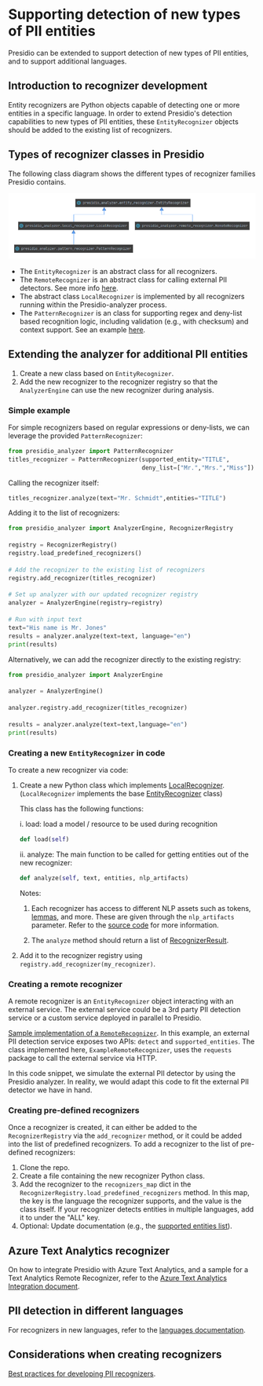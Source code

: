 # Supporting detection of new types of PII entities

Presidio can be extended to support detection of new types of PII entities, and to support additional languages.

## Introduction to recognizer development

Entity recognizers are Python objects capable of detecting one or more entities in a specific language.
In order to extend Presidio's detection capabilities to new types of PII entities,
these `EntityRecognizer` objects should be added to the existing list of recognizers.

## Types of recognizer classes in Presidio

The following class diagram shows the different types of recognizer families Presidio contains.

![Recognizers class diagram](../assets/recognizers_class_diagram.png)

- The `EntityRecognizer` is an abstract class for all recognizers.
- The `RemoteRecognizer` is an abstract class for calling external PII detectors.
See more info [here](#creating-a-remote-recognizer).
- The abstract class `LocalRecognizer` is implemented by all recognizers running within the Presidio-analyzer process.
- The `PatternRecognizer` is an class for supporting regex and deny-list based recognition logic,
including validation (e.g., with checksum) and context support. See an example [here](#simple-example).

## Extending the analyzer for additional PII entities

1. Create a new class based on `EntityRecognizer`.
2. Add the new recognizer to the recognizer registry so that the `AnalyzerEngine` can use the new recognizer during analysis.

### Simple example

For simple recognizers based on regular expressions or deny-lists,
we can leverage the provided `PatternRecognizer`:

```python
from presidio_analyzer import PatternRecognizer
titles_recognizer = PatternRecognizer(supported_entity="TITLE",
                                      deny_list=["Mr.","Mrs.","Miss"])
```

Calling the recognizer itself:

```python
titles_recognizer.analyze(text="Mr. Schmidt",entities="TITLE")
```

Adding it to the list of recognizers:

```python
from presidio_analyzer import AnalyzerEngine, RecognizerRegistry

registry = RecognizerRegistry()
registry.load_predefined_recognizers()

# Add the recognizer to the existing list of recognizers
registry.add_recognizer(titles_recognizer)

# Set up analyzer with our updated recognizer registry
analyzer = AnalyzerEngine(registry=registry)

# Run with input text
text="His name is Mr. Jones"
results = analyzer.analyze(text=text, language="en")
print(results)

```

Alternatively, we can add the recognizer directly to the existing registry:

```python
from presidio_analyzer import AnalyzerEngine

analyzer = AnalyzerEngine()

analyzer.registry.add_recognizer(titles_recognizer)

results = analyzer.analyze(text=text,language="en")
print(results)
```

### Creating a new `EntityRecognizer` in code

To create a new recognizer via code:

1. Create a new Python class which implements [LocalRecognizer](https://github.com/microsoft/presidio/blob/main/presidio-analyzer/presidio_analyzer/local_recognizer.py).
(`LocalRecognizer` implements the base [EntityRecognizer](https://github.com/microsoft/presidio/blob/main/presidio-analyzer/presidio_analyzer/entity_recognizer.py) class)

    This class has the following functions:

    i. load: load a model / resource to be used during recognition

    <!--exdown-skip-->
    ```python
    def load(self)
    ```

    ii. analyze: The main function to be called for getting entities out of the new recognizer:

    <!--exdown-skip-->
    ```python
    def analyze(self, text, entities, nlp_artifacts)
    ```

    Notes:
    1. Each recognizer has access to different NLP assets such as tokens, [lemmas](https://en.wikipedia.org/wiki/Lemma_(morphology)), and more.
    These are given through the `nlp_artifacts` parameter.
    Refer to the [source code](https://github.com/microsoft/presidio/blob/main/presidio-analyzer/presidio_analyzer/entity_recognizer.py) for more information.

    2. The `analyze` method should return a list of [RecognizerResult](https://github.com/microsoft/presidio/blob/main/presidio-analyzer/presidio_analyzer/recognizer_result.py).

2. Add it to the recognizer registry using `registry.add_recognizer(my_recognizer)`.

### Creating a remote recognizer

A remote recognizer is an `EntityRecognizer` object interacting with an external service. The external service could be a 3rd party PII detection service or a custom service deployed in parallel to Presidio.

[Sample implementation of a `RemoteRecognizer`](../samples/python/example_remote_recognizer.py).
In this example, an external PII detection service exposes two APIs: `detect` and `supported_entities`. The class implemented here, `ExampleRemoteRecognizer`, uses the `requests` package to call the external service via HTTP.

In this code snippet, we simulate the external PII detector by using the Presidio analyzer. In reality, we would adapt this code to fit the external PII detector we have in hand.

### Creating pre-defined recognizers

Once a recognizer is created, it can either be added to the `RecognizerRegistry` via the `add_recognizer` method, or it could be added into the list of predefined recognizers.
To add a recognizer to the list of pre-defined recognizers:

1. Clone the repo.
2. Create a file containing the new recognizer Python class.
3. Add the recognizer to the `recognizers_map` dict in the `RecognizerRegistry.load_predefined_recognizers` method. In this map, the key is the language the recognizer supports, and the value is the class itself. If your recognizer detects entities in multiple languages, add it to under the "ALL" key.
4. Optional: Update documentation (e.g., the [supported entities list](../supported_entities.md)).

## Azure Text Analytics recognizer 

On how to integrate Presidio with Azure Text Analytics, 
and a sample for a Text Analytics Remote Recognizer, refer to the
[Azure Text Analytics Integration document](../samples/python/text-analytics/index.md).

## PII detection in different languages

For recognizers in new languages, refer to the [languages documentation](languages.md).

## Considerations when creating recognizers

[Best practices for developing PII recognizers](developing_recognizers.md).
